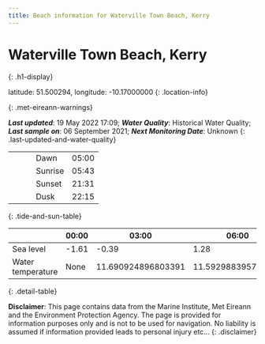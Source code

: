 ```yaml
---
title: Beach information for Waterville Town Beach, Kerry
---
```

# Waterville Town Beach, Kerry 
{: .h1-display}

latitude: 51.500294, longitude: -10.17000000
{: .location-info}


{: .met-eireann-warnings}

___Last updated___: 19 May 2022 17:09; ___Water Quality___: Historical Water Quality;
___Last sample on___: 06 September 2021; ___Next Monitoring Date___: Unknown
{: .last-updated-and-water-quality}

|   |   |   |   |   |
|---|---|---|---|---|
|   |   |   | Dawn  | 05:00 |
|   |   |   | Sunrise  | 05:43 |
|   |   |   | Sunset  | 21:31 |
|   |   |   | Dusk  | 22:15 |
{: .tide-and-sun-table}

<div></div>

| | 00:00 | 03:00 | 06:00 | 09:00 | 12:00 | 15:00 | 18:00 | 21:00 |
|---|---|---|---|---|---|---|---|---|
| Sea level | -1.61 | -0.39 | 1.28 | 0.32| -1.37 | -0.44 | 1.3 | 0.62 |
| Water temperature | None | 11.690924896803391 | 11.592988395794709 | 11.855086017421462 | 11.908705861621048 | 11.881676308796626 | 11.814478988314502 | 11.885134139834754 |
{: .detail-table}

__Disclaimer__: This page contains data from the Marine Institute,
Met Eireann and the Environment Protection Agency. The page is provided for
information purposes only and is not to be used for navigation. No liability
is assumed if information provided leads to personal injury etc...
{: .disclaimer}